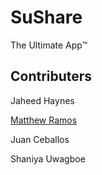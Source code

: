 # SuShare

The Ultimate App™

## Contributers

Jaheed Haynes

[Matthew Ramos](https://github.com/MatthewRamos1)

Juan Ceballos

Shaniya Uwagboe

